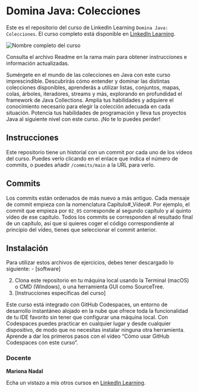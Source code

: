 # Domina Java: Colecciones
Este es el repositorio del curso de LinkedIn Learning `Domina Java: Colecciones`. El curso completo está disponible en [LinkedIn Learning][lil-course-url].

![Nombre completo del curso][lil-thumbnail-url] 

Consulta el archivo Readme en la rama main para obtener instrucciones e información actualizadas.

Sumérgete en el mundo de las colecciones en Java con este curso imprescindible. Descubrirás cómo entender y dominar las distintas colecciones disponibles, aprenderás a utilizar listas, conjuntos, mapas, colas, árboles, iteradores, streams y más, explorando en profundidad el framework de Java Collections. Amplía tus habilidades y adquiere el conocimiento necesario para elegir la colección adecuada en cada situación. Potencia tus habilidades de programación y lleva tus proyectos Java al siguiente nivel con este curso. ¡No te lo puedes perder!

## Instrucciones
Este repositorio tiene un historial con un commit por cada uno de los vídeos del curso. Puedes verlo clicando en el enlace que indica el número de commits, o puedes añadir `/commits/main` a la URL para verlo.

## Commits
Los commits están ordenados de más nuevo a más antiguo. Cada mensaje de commit empieza con la nomenclatura Capítulo#_Vídeo#. Por ejemplo, el commit que empieza por `02_05` corresponde al segundo capítulo y al quinto vídeo de ese capítulo. Todos los commits se corresponden al resultado final de un capítulo, así que si quieres coger el código correspondiente al principio del vídeo, tienes que seleccionar el commit anterior.

## Instalación

Para utilizar estos archivos de ejercicios, debes tener descargado lo siguiente:
	- [software]
	
2. Clona este repositorio en tu máquina local usando la Terminal (macOS) o CMD (Windows), o una herramienta GUI como SourceTree.
3. [Instrucciones específicas del curso]
   
Este curso está integrado con GitHub Codespaces, un entorno de desarrollo instantáneo alojado en la nube que ofrece toda la funcionalidad de tu IDE favorito sin tener que configurar una máquina local. Con Codespaces puedes practicar en cualquier lugar y desde cualquier dispositivo, de modo que no necesitas instalar ninguna otra herramienta. Aprende a dar los primeros pasos con el vídeo “Cómo usar GitHub Codespaces con este curso”.   

### Docente

**Mariona Nadal**

Echa un vistazo a mis otros cursos en [LinkedIn Learning](https://www.linkedin.com/learning/instructors/mariona-nadal).

[0]: # (Replace these placeholder URLs with actual course URLs)
[lil-course-url]: https://www.linkedin.com/learning/building-a-graphql-project-with-react-js
[lil-thumbnail-url]: https://cdn.lynda.com/course/2875095/2875095-1615224395432-16x9.jpg


[1]: # (End of ES-Instruction ###############################################################################################)
